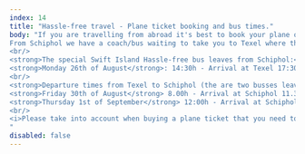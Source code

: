 ```yaml
---
index: 14
title: "Hassle-free travel - Plane ticket booking and bus times."
body: "If you are travelling from abroad it's best to book your plane or train ticket towards Schiphol Airport (AMS). If you are early you can wait in a lounge we reserved especially for Swift Island attendees and there will be a crew member waiting for you (more details will arrive in your mail after you book a ticket).<br><br>
From Schiphol we have a coach/bus waiting to take you to Texel where the conference is.<br/>
<br/>
<strong>The special Swift Island Hassle-free bus leaves from Schiphol:</strong><br/>
<strong>Monday 26th of August</strong>: 14:30h - Arrival at Texel 17:30h<br/>
<br/>
<strong>Departure times from Texel to Schiphol (the are two busses leaving the island, one on Friday and one on Sunday)</strong>:<br/>
<strong>Friday 30th of August</strong> 8.00h - Arrival at Schiphol 11.30h<br/>
<strong>Thursday 1st of September</strong> 12:00h - Arrival at Schiphol 15.30h<br/>
<br/>
<i>Please take into account when buying a plane ticket that you need to be on time at Schiphol Airport, calculate at lease two hours for checkout from the Airport. So book your ticket accordingly.</i><br><br>
"
disabled: false
---
```

